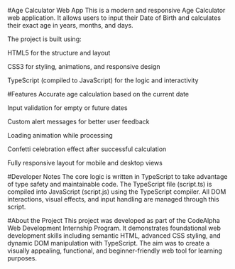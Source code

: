 #Age Calculator Web App
This is a modern and responsive Age Calculator web application. It allows users to input their Date of Birth and calculates their exact age in years, months, and days.

The project is built using:

HTML5 for the structure and layout

CSS3 for styling, animations, and responsive design

TypeScript (compiled to JavaScript) for the logic and interactivity

#Features
Accurate age calculation based on the current date

Input validation for empty or future dates

Custom alert messages for better user feedback

Loading animation while processing

Confetti celebration effect after successful calculation

Fully responsive layout for mobile and desktop views

#Developer Notes
The core logic is written in TypeScript to take advantage of type safety and maintainable code. The TypeScript file (script.ts) is compiled into JavaScript (script.js) using the TypeScript compiler. All DOM interactions, visual effects, and input handling are managed through this script.

#About the Project
This project was developed as part of the CodeAlpha Web Development Internship Program. It demonstrates foundational web development skills including semantic HTML, advanced CSS styling, and dynamic DOM manipulation with TypeScript. The aim was to create a visually appealing, functional, and beginner-friendly web tool for learning purposes.
